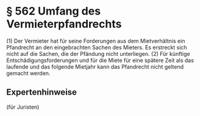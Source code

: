 # § 562 Umfang des Vermieterpfandrechts
(1) Der Vermieter hat für seine Forderungen aus dem Mietverhältnis ein Pfandrecht an den eingebrachten Sachen des Mieters. Es erstreckt sich nicht auf die Sachen, die der Pfändung nicht unterliegen.
(2) Für künftige Entschädigungsforderungen und für die Miete für eine spätere Zeit als das laufende und das folgende Mietjahr kann das Pfandrecht nicht geltend gemacht werden.
## Expertenhinweise
(für Juristen)